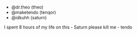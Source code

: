 * @dr.theo (theo)
* @maketendo (tenqor)
* @idkuhh (saturn)

I spent 8 hours of my life on this - Saturn
please kill me - tendo

